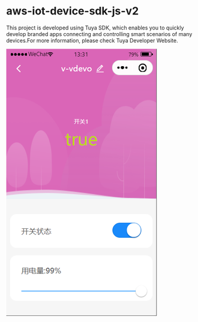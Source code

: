 # aws-iot-device-sdk-js-v2
This project is developed using Tuya SDK, which enables you to quickly develop branded apps connecting and controlling smart scenarios of many devices.For more information, please check Tuya Developer Website.

![panel.png](https://github.com/chongdongchen/aws-iot-device-sdk-js-v2/blob/main/image/panel.png)
